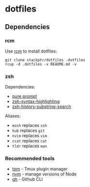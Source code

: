 # dotfiles

## Dependencies

### rcm

Use [rcm](https://github.com/thoughtbot/rcm) to install dotfiles:

```
git clone stackptr/dotfiles .dotfiles
rcup -d .dotfiles -x README.md -v
```

### zsh

Dependencies:
- [pure prompt](https://github.com/sindresorhus/pure)
- [zsh-syntax-highlighting](https://github.com/zsh-users/zsh-syntax-highlighting)
- [zsh-history-substring-search](https://github.com/zsh-users/zsh-history-substring-search)

Aliases:
- `mosh` replaces `ssh`
- `hub` replaces `git`
- `nvim` replaces `vim`
- `ccat` replaces `cat`
- `tldr` replaces `man`

### Recommended tools

- [tpm](https://github.com/tmux-plugins/tpm) - Tmux plugin manager
- [nvm](https://github.com/nvm-sh/nvm) - manage versions of Node
- [gh](https://github.com/cli/cli) - Github CLI
